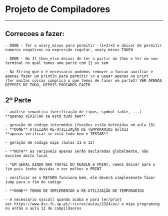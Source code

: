 # Projeto de Compiladores
--------------------------

## Correcoes a fazer:
    - DONE - Ter o unary_minus para permitir -(1+2)+2 e deixar de permitir numeros negativos na expressão regular, unary_minus TOKEN

    - DONE - No If_then_else deixar de ter a partir do then e ter um nao-terminal no qual temos uma parte com {} ou sem 

    - Na String que n é necessario podemos remover a funcao auxiliar e apenas fazer um println para permitir \n e usear apenas no print
    (ter muitas coisas complica o que temos de fazer em parte2) VER APENAS DEPPOIS DE TUDO, DEPOIS PODIAMOS FAZER

## 2º Parte
    - análise semantica (verificação de tipos, symbol table, ...)
    **apenas VERIFCAR se está tudo bem**

    - geração de código intermédio (funções estão defenidas em aula 10)
    - **DONE** UTILIZAR RE-UTILIZAÇÃO DE TEMPORARIOS aula12
    **apenas verificar se está tudo bem e TESTAR**

    - geração de código mips (aulas 11 e 12)

    - **NOTA** as variaveis apenas serão declaradas globalmente, não existem abito local

    - *EM GERAL AINDA NAO TRATEI DO READLN e PRINT, vamos deixar para o fim pois tenho duvidas e ver melhor o PRINT
    
    - verificar se o RETURN funciona bem, ele deverá simplesmnete fazer jump para o fim do codigo

    - **DONE** TENHO DE IMPLEMENTAR A RE-UTILIZAÇÃO DE TEMPORARIOS

    - é necessario syscall quando acaba e para ler/print
    ver https://www.dcc.fc.up.pt/~ricroc/aulas/2324/ac/ o mips programing
    ou então a aula 12 de compildaores